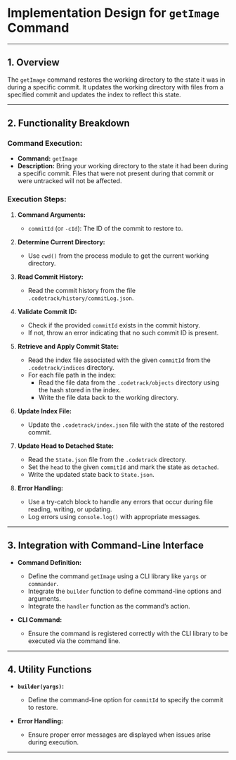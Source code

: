 # **Implementation Design for `getImage` Command**

---

## **1. Overview**

The `getImage` command restores the working directory to the state it was in during a specific commit. It updates the working directory with files from a specified commit and updates the index to reflect this state.

---

## **2. Functionality Breakdown**

### **Command Execution:**
- **Command:** `getImage`
- **Description:** Bring your working directory to the state it had been during a specific commit. Files that were not present during that commit or were untracked will not be affected.

### **Execution Steps:**

1. **Command Arguments:**
   - `commitId` (or `-cId`): The ID of the commit to restore to.

2. **Determine Current Directory:**
   - Use `cwd()` from the process module to get the current working directory.

3. **Read Commit History:**
   - Read the commit history from the file `.codetrack/history/commitLog.json`.

4. **Validate Commit ID:**
   - Check if the provided `commitId` exists in the commit history.
   - If not, throw an error indicating that no such commit ID is present.

5. **Retrieve and Apply Commit State:**
   - Read the index file associated with the given `commitId` from the `.codetrack/indices` directory.
   - For each file path in the index:
     - Read the file data from the `.codetrack/objects` directory using the hash stored in the index.
     - Write the file data back to the working directory.

6. **Update Index File:**
   - Update the `.codetrack/index.json` file with the state of the restored commit.

7. **Update Head to Detached State:**
   - Read the `State.json` file from the `.codetrack` directory.
   - Set the `head` to the given `commitId` and mark the state as `detached`.
   - Write the updated state back to `State.json`.

8. **Error Handling:**
   - Use a try-catch block to handle any errors that occur during file reading, writing, or updating.
   - Log errors using `console.log()` with appropriate messages.

---

## **3. Integration with Command-Line Interface**

- **Command Definition:**
  - Define the command `getImage` using a CLI library like `yargs` or `commander`.
  - Integrate the `builder` function to define command-line options and arguments.
  - Integrate the `handler` function as the command’s action.

- **CLI Command:**
  - Ensure the command is registered correctly with the CLI library to be executed via the command line.

---

## **4. Utility Functions**

- **`builder(yargs)`:**
  - Define the command-line option for `commitId` to specify the commit to restore.

- **Error Handling:**
  - Ensure proper error messages are displayed when issues arise during execution.

---

